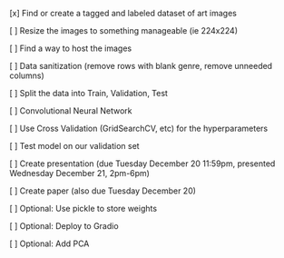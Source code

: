 [x] Find or create a tagged and labeled dataset of art images

[ ] Resize the images to something manageable (ie 224x224)

[ ] Find a way to host the images

[ ] Data sanitization (remove rows with blank genre, remove unneeded columns)

[ ] Split the data into Train, Validation, Test

[ ] Convolutional Neural Network

[ ] Use Cross Validation (GridSearchCV, etc) for the hyperparameters

[ ] Test model on our validation set

[ ] Create presentation (due Tuesday December 20 11:59pm, presented Wednesday December 21, 2pm-6pm)

[ ] Create paper (also due Tuesday December 20)

[ ] Optional: Use pickle to store weights

[ ] Optional: Deploy to Gradio

[ ] Optional: Add PCA